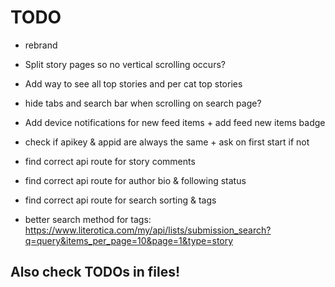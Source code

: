 # TODO

 - rebrand
 - Split story pages so no vertical scrolling occurs?
 - Add way to see all top stories and per cat top stories
 - hide tabs and search bar when scrolling on search page?
 - Add device notifications for new feed items + add feed new items badge

 - check if apikey & appid are always the same + ask on first start if not
 - find correct api route for story comments
 - find correct api route for author bio & following status
 - find correct api route for search sorting & tags
 - better search method for tags: https://www.literotica.com/my/api/lists/submission_search?q=query&items_per_page=10&page=1&type=story


## Also check TODOs in files!